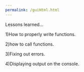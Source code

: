 ```yaml
---
permalink: /guiHtml.html
---
```


Lessons learned...

1)How to properly write functions.

2)how to call functions.

3)Fixing out errors.

4)Displaying output on the console.

